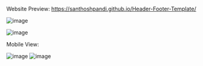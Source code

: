 Website Preview:  https://santhoshpandi.github.io/Header-Footer-Template/

![image](https://github.com/user-attachments/assets/1db05b78-bfaa-4b80-a19d-609a4fdad1a6)

![image](https://github.com/user-attachments/assets/e2b4ee07-dab1-4045-b39e-3b80d9f302b0)

Mobile View:


![image](https://github.com/user-attachments/assets/00db0d98-7196-4593-8679-73113dffaa2a)
![image](https://github.com/user-attachments/assets/f4bb1ff7-0ddd-4b55-9be7-bfe9121bf76c)








 
